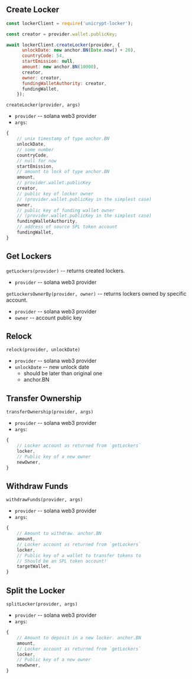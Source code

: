 ## Create Locker

```js
const lockerClient = require('unicrypt-locker');

const creator = provider.wallet.publicKey;

await lockerClient.createLocker(provider, {
      unlockDate: new anchor.BN(Date.now() + 20),
      countryCode: 54,
      startEmission: null,
      amount: new anchor.BN(10000),
      creator,
      owner: creator,
      fundingWalletAuthority: creator,
      fundingWallet,
    });
```

`createLocker(provider, args)`

* `provider` -- solana web3 provider
* `args`:

```js
{
    // unix timestamp of type anchor.BN
    unlockDate,
    // some number
    countryCode,
    // null for now
    startEmission,
    // amount to lock of type anchor.BN
    amount,
    // provider.wallet.publicKey
    creator,
    // public key of locker owner
    // (provider.wallet.publicKey in the simplest case)
    owner,
    // public key of funding wallet owner
    // (provider.wallet.publicKey in the simplest case)
    fundingWalletAuthority,
    // address of source SPL token account
    fundingWallet,
}
```

## Get Lockers

`getLockers(provider)` -- returns created lockers.

* `provider` -- solana web3 provider

`getLockersOwnerBy(provider, owner)` -- returns lockers owned by specific account.

* `provider` -- solana web3 provider
* `owner` -- account public key

## Relock

`relock(provider, unlockDate)`

* `provider` -- solana web3 provider
* `unlockDate` -- new unlock date
    - should be later than original one
    - anchor.BN

## Transfer Ownership

`transferOwnership(provider, args)`

* `provider` -- solana web3 provider
* `args`:

```js
{
    // Locker account as returned from `getLockers`
    locker,
    // Public key of a new owner
    newOwner,
}
```

## Withdraw Funds

`withdrawFunds(provider, args)`

* `provider` -- solana web3 provider
* `args`:

```js
{
    // Amount to withdraw. anchor.BN
    amount,
    // Locker account as returned from `getLockers`
    locker,
    // Public key of a wallet to transfer tokens to
    // Should be an SPL token account!
    targetWallet,
}
```

## Split the Locker

`splitLocker(provider, args)`

* `provider` -- solana web3 provider
* `args`:

```js
{
    // Amount to deposit in a new locker. anchor.BN
    amount,
    // Locker account as returned from `getLockers`
    locker,
    // Public key of a new owner
    newOwner,
}
```
